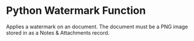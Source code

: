 # Python Watermark Function

Applies a watermark on an document.
The document must be a PNG image stored in as a Notes & Attachments record.
